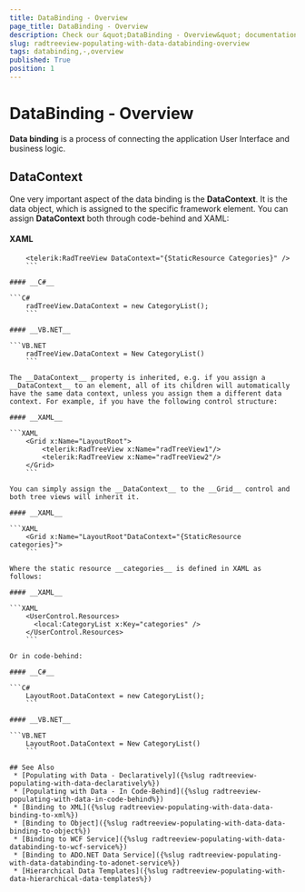 ```yaml
---
title: DataBinding - Overview
page_title: DataBinding - Overview
description: Check our &quot;DataBinding - Overview&quot; documentation article for the RadTreeView {{ site.framework_name }} control.
slug: radtreeview-populating-with-data-databinding-overview
tags: databinding,-,overview
published: True
position: 1
---
```


# DataBinding - Overview

__Data binding__ is a process of connecting the application User Interface and business logic.

## DataContext 

One very important aspect of the data binding is the __DataContext__. It is the data object, which is assigned to the specific framework element. You can assign __DataContext__ both through code-behind and XAML: 

#### __XAML__

```XAML
	<telerik:RadTreeView DataContext="{StaticResource Categories}" />
	```

#### __C#__

```C#
	radTreeView.DataContext = new CategoryList();
	```

#### __VB.NET__

```VB.NET
	radTreeView.DataContext = New CategoryList()
	```

The __DataContext__ property is inherited, e.g. if you assign a __DataContext__ to an element, all of its children will automatically have the same data context, unless you assign them a different data context. For example, if you have the following control structure: 

#### __XAML__

```XAML
	<Grid x:Name="LayoutRoot">
	    <telerik:RadTreeView x:Name="radTreeView1"/>
	    <telerik:RadTreeView x:Name="radTreeView2"/>      
	</Grid>
	```
	
You can simply assign the __DataContext__ to the __Grid__ control and both tree views will inherit it.

#### __XAML__

```XAML
	<Grid x:Name="LayoutRoot"DataContext="{StaticResource categories}">
	```
	
Where the static resource __categories__ is defined in XAML as follows: 

#### __XAML__

```XAML
	<UserControl.Resources>
	  <local:CategoryList x:Key="categories" />
	</UserControl.Resources>
	```
	
Or in code-behind: 

#### __C#__

```C#
	LayoutRoot.DataContext = new CategoryList();
	```
	
#### __VB.NET__

```VB.NET
	LayoutRoot.DataContext = New CategoryList()
	```

## See Also
 * [Populating with Data - Declaratively]({%slug radtreeview-populating-with-data-declaratively%})
 * [Populating with Data - In Code-Behind]({%slug radtreeview-populating-with-data-in-code-behind%})
 * [Binding to XML]({%slug radtreeview-populating-with-data-data-binding-to-xml%})
 * [Binding to Object]({%slug radtreeview-populating-with-data-data-binding-to-object%})
 * [Binding to WCF Service]({%slug radtreeview-populating-with-data-databinding-to-wcf-service%})
 * [Binding to ADO.NET Data Service]({%slug radtreeview-populating-with-data-databinding-to-adonet-service%})
 * [Hierarchical Data Templates]({%slug radtreeview-populating-with-data-hierarchical-data-templates%})